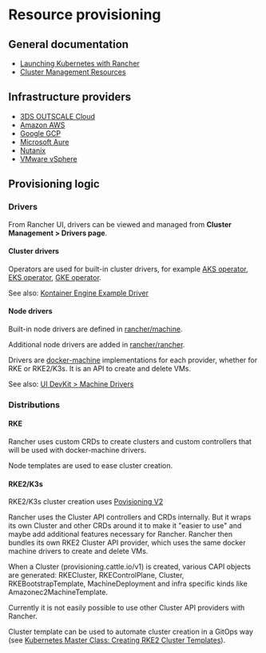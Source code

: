 # Resource provisioning

## General documentation

* [Launching Kubernetes with Rancher](https://docs.ranchermanager.rancher.io/pages-for-subheaders/launch-kubernetes-with-rancher)
* [Cluster Management Resources](https://github.com/rancher/dashboard/blob/master/docusaurus/docs/code-base-works/cluster-management-resources.md)

## Infrastructure providers

* [3DS OUTSCALE Cloud](providers/3ds-outscale.md)
* [Amazon AWS](providers/amazon-aws.md)
* [Google GCP](providers/google-gcp.md)
* [Microsoft Aure](providers/microsoft-azure.md)
* [Nutanix](providers/nutanix.md)
* [VMware vSphere](./providers/wmware-vsphere.md)

## Provisioning logic

### Drivers

From Rancher UI, drivers can be viewed and managed from **Cluster Management > Drivers page**.

#### Cluster drivers

Operators are used for built-in cluster drivers, for example [AKS operator](https://github.com/rancher/aks-operator), [EKS operator](https://github.com/rancher/eks-operator), [GKE operator](https://github.com/rancher/gke-operator).

See also: [Kontainer Engine Example Driver](https://github.com/rancher-plugins/kontainer-engine-driver-example)

#### Node drivers

Built-in node drivers are defined in [rancher/machine](https://github.com/rancher/machine/tree/master/drivers).

Additional node drivers are added in [rancher/rancher](https://github.com/rancher/rancher/blob/release/v2.7/pkg/data/management/machinedriver_data.go#L74).

Drivers are [docker-machine](https://github.com/docker/machine) implementations for each provider, whether for RKE or RKE2/K3s. It is an API to create and delete VMs.

See also: [UI DevKit > Machine Drivers](https://rancher.github.io/dashboard/code-base-works/machine-drivers)

### Distributions

#### RKE

Rancher uses custom CRDs to create clusters and custom controllers that will be used with docker-machine drivers.

Node templates are used to ease cluster creation.

#### RKE2/K3s

RKE2/K3s cluster creation uses [Povisioning V2](https://github.com/rancher/rancher/tree/release/v2.7/pkg/controllers/provisioningv2)

Rancher uses the Cluster API controllers and CRDs internally. But it wraps its own Cluster and other CRDs around it to make it "easier to use" and maybe add additional features necessary for Rancher. Rancher then bundles its own RKE2 Cluster API provider, which uses the same docker machine drivers to create and delete VMs.

When a Cluster (provisioning.cattle.io/v1) is created, various CAPI objects are generated: RKECluster, RKEControlPlane, Cluster, RKEBootstrapTemplate, MachineDeployment and infra specific kinds like Amazonec2MachineTemplate.

Currently it is not easily possible to use other Cluster API providers with Rancher.

Cluster template can be used to automate cluster creation in a GitOps way (see [Kubernetes Master Class: Creating RKE2 Cluster Templates](https://youtu.be/xXtOP7CHbSA)).
